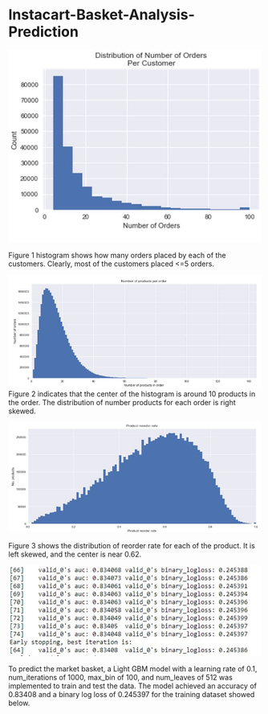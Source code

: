 # Instacart-Basket-Analysis-Prediction
![Fig1](https://github.com/hua-zeng/Instacart-Basket-Analysis-Prediction/blob/main/fig1.jpg)

Figure 1 histogram shows how many orders placed by each of the customers. Clearly, most of the customers placed <=5 orders. 

![Fig2](https://github.com/hua-zeng/Instacart-Basket-Analysis-Prediction/blob/main/fig2.JPG)
Figure 2 indicates that the center of the histogram is around 10 products in the order. The distribution of number products for each order is right skewed. 

![Fig3](https://github.com/hua-zeng/Instacart-Basket-Analysis-Prediction/blob/main/fig3.jpg)

Figure 3 shows the distribution of reorder rate for each of the product. It is left skewed, and the center is near 0.62.

![Fig4](https://github.com/hua-zeng/Instacart-Basket-Analysis-Prediction/blob/main/fig4.jpg)

To predict the market basket, a Light GBM model with a learning rate of 0.1, num_iterations of 1000, max_bin of 100, and num_leaves of 512 was implemented to train and test the data. The model achieved an accuracy of 0.83408 and a binary log loss of 0.245397 for the training dataset showed below.

